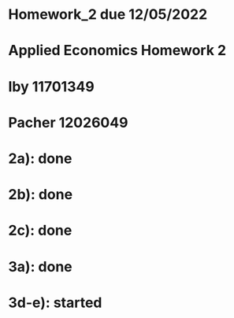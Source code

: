 # Homework_2 due 12/05/2022
# Applied Economics Homework 2
# Iby 11701349
# Pacher 12026049

# 2a): done
# 2b): done
# 2c): done

# 3a): done
# 3d-e): started
